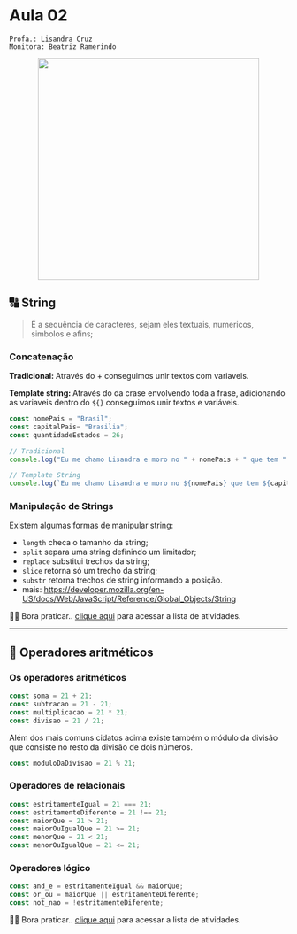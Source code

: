 # Aula 02

```
Profa.: Lisandra Cruz
Monitora: Beatriz Ramerindo
```

<p align="center">
  <img width="400" src="https://pa1.aminoapps.com/6406/ea2d34d3d616fc99105c36657d45bf237012d049_00.gif">
</p>

## 🔠 String
> É a sequência de caracteres, sejam eles textuais, numericos, simbolos e afins;

### Concatenação
  <b>Tradicional: </b> Através do + conseguimos unir textos com variaveis.
  
  <b>Template string: </b> Através do da crase envolvendo toda a frase, adicionando as variaveis dentro do `${}` conseguimos unir textos e variáveis.

```javascript
const nomePais = "Brasil";
const capitalPais= "Brasilia";
const quantidadeEstados = 26;

// Tradicional
console.log("Eu me chamo Lisandra e moro no " + nomePais + " que tem " + capitalPais + " como capital. Aqui sou muito feliz pois tenho "+ quantidadeEstados + " estados para desbravar!");

// Template String
console.log(`Eu me chamo Lisandra e moro no ${nomePais} que tem ${capitalPais} como capital. Aqui sou muito feliz pois tenho ${quantidadeEstados} estados para desbravar!`);
```

### Manipulação de Strings

Existem algumas formas de manipular string: 
- `length` checa o tamanho da string;
- `split` separa uma string definindo um limitador;
- `replace` substitui trechos da string;
- `slice` retorna só um trecho da string;
- `substr` retorna trechos de string informando a posição.
- mais: https://developer.mozilla.org/en-US/docs/Web/JavaScript/Reference/Global_Objects/String 

🏋🏽 Bora praticar.. [clique aqui](https://docs.google.com/document/d/1NGb9lWAUVlXqOG_NroNmX_YtpqTI3G8jD8wemAEKBo4) para acessar a lista de atividades.

---

## 🧮 Operadores aritméticos

### Os operadores aritméticos

```javascript
const soma = 21 + 21;
const subtracao = 21 - 21;
const multiplicacao = 21 * 21;
const divisao = 21 / 21;
```

Além dos mais comuns cidatos acima existe também o módulo da divisão que consiste no resto da divisão de dois números.

```javascript
const moduloDaDivisao = 21 % 21;
```

### Operadores de relacionais

```javascript
const estritamenteIgual = 21 === 21;
const estritamenteDiferente = 21 !== 21;
const maiorQue = 21 > 21;
const maiorOuIgualQue = 21 >= 21;
const menorQue = 21 < 21;
const menorOuIgualQue = 21 <= 21;
```

### Operadores lógico
```javascript
const and_e = estritamenteIgual && maiorQue;
const or_ou = maiorQue || estritamenteDiferente;
const not_nao = !estritamenteDiferente;
```

🏋🏽 Bora praticar.. [clique aqui](https://docs.google.com/document/d/1Zb8gE7Hpwglt-XA0f9zayoYoTbjCAOUgcBY61-o3XSI) para acessar a lista de atividades.
